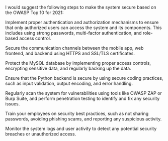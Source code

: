 I would suggest the following steps to make the system secure based on the OWASP Top 10 for 2021:

Implement proper authentication and authorization mechanisms to ensure that only authorized users can access the system and its components. This includes using strong passwords, multi-factor authentication, and role-based access control.

Secure the communication channels between the mobile app, web frontend, and backend using HTTPS and SSL/TLS certificates.

Protect the MySQL database by implementing proper access controls, encrypting sensitive data, and regularly backing up the data.

Ensure that the Python backend is secure by using secure coding practices, such as input validation, output encoding, and error handling.

Regularly scan the system for vulnerabilities using tools like OWASP ZAP or Burp Suite, and perform penetration testing to identify and fix any security issues.

Train your employees on security best practices, such as not sharing passwords, avoiding phishing scams, and reporting any suspicious activity.

Monitor the system logs and user activity to detect any potential security breaches or unauthorized access.